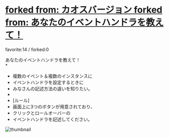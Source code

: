 # [forked from: カオスバージョン forked from: あなたのイベントハンドラを教えて！](http://fl.corge.net/c/ttp8)

favorite:14 / forked:0

あなたのイベントハンドラを教えて！  
*  
* 複数のイベント＆複数のインスタンスに  
* イベントハンドラを設定するときに  
* みなさんの記述方法の違いを知りたい。  
*  
* [ルール]  
* 画面上に3つのボタンが用意されており、  
* クリックとロールオーバーの  
* イベントハンドラを記述してください。  


![thumbnail](./thumbnail.jpg)
